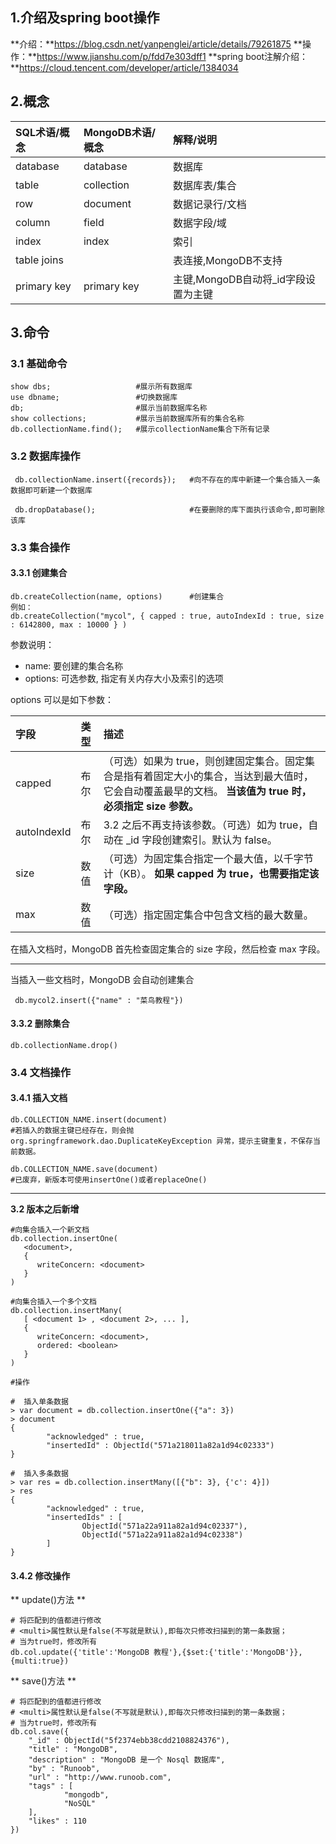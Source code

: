 ## 1.介绍及spring boot操作
**介绍：**https://blog.csdn.net/yanpenglei/article/details/79261875
**操作：**https://www.jianshu.com/p/fdd7e303dff1
**spring boot注解介绍：**https://cloud.tencent.com/developer/article/1384034

## 2.概念

| SQL术语/概念 | MongoDB术语/概念 | 解释/说明                           |
| :----------- | :--------------- | :---------------------------------- |
| database     | database         | 数据库                              |
| table        | collection       | 数据库表/集合                       |
| row          | document         | 数据记录行/文档                     |
| column       | field            | 数据字段/域                         |
| index        | index            | 索引                                |
| table joins  |                  | 表连接,MongoDB不支持                |
| primary key  | primary key      | 主键,MongoDB自动将_id字段设置为主键 |

## 3.命令
### 3.1 基础命令
```shell
show dbs; 					#展示所有数据库
use dbname;					#切换数据库
db;							#展示当前数据库名称
show collections;			#展示当前数据库所有的集合名称
db.collectionName.find();	#展示collectionName集合下所有记录
```

### 3.2 数据库操作
```shell
 db.collectionName.insert({records});	#向不存在的库中新建一个集合插入一条数据即可新建一个数据库
 
 db.dropDatabase();						#在要删除的库下面执行该命令,即可删除该库
```

### 3.3 集合操作
#### 3.3.1 创建集合
```shell
db.createCollection(name, options)		#创建集合
例如：
db.createCollection("mycol", { capped : true, autoIndexId : true, size : 6142800, max : 10000 } )
```

参数说明：

- name: 要创建的集合名称
- options: 可选参数, 指定有关内存大小及索引的选项

options 可以是如下参数：

| 字段        | 类型 | 描述                                                         |
| :---------- | :--- | :----------------------------------------------------------- |
| capped      | 布尔 | （可选）如果为 true，则创建固定集合。固定集合是指有着固定大小的集合，当达到最大值时，它会自动覆盖最早的文档。 **当该值为 true 时，必须指定 size 参数。** |
| autoIndexId | 布尔 | 3.2 之后不再支持该参数。（可选）如为 true，自动在 _id 字段创建索引。默认为 false。 |
| size        | 数值 | （可选）为固定集合指定一个最大值，以千字节计（KB）。 **如果 capped 为 true，也需要指定该字段。** |
| max         | 数值 | （可选）指定固定集合中包含文档的最大数量。                   |

在插入文档时，MongoDB 首先检查固定集合的 size 字段，然后检查 max 字段。

-------------
当插入一些文档时，MongoDB 会自动创建集合
```shell
 db.mycol2.insert({"name" : "菜鸟教程"})
```
#### 3.3.2 删除集合
```shell
db.collectionName.drop()
```
### 3.4 文档操作
#### 3.4.1 插入文档
```shell
db.COLLECTION_NAME.insert(document)	
#若插入的数据主键已经存在，则会抛 org.springframework.dao.DuplicateKeyException 异常，提示主键重复，不保存当前数据。

db.COLLECTION_NAME.save(document)	
#已废弃，新版本可使用insertOne()或者replaceOne()
```

----

**3.2 版本之后新增**
```shell
#向集合插入一个新文档
db.collection.insertOne(
   <document>,
   {
      writeConcern: <document>
   }
)

#向集合插入一个多个文档
db.collection.insertMany(
   [ <document 1> , <document 2>, ... ],
   {
      writeConcern: <document>,
      ordered: <boolean>
   }
)
```

```shell
#操作

#  插入单条数据
> var document = db.collection.insertOne({"a": 3})
> document
{
        "acknowledged" : true,
        "insertedId" : ObjectId("571a218011a82a1d94c02333")
}

#  插入多条数据
> var res = db.collection.insertMany([{"b": 3}, {'c': 4}])
> res
{
        "acknowledged" : true,
        "insertedIds" : [
                ObjectId("571a22a911a82a1d94c02337"),
                ObjectId("571a22a911a82a1d94c02338")
        ]
}
```



#### 3.4.2 修改操作

** update()方法 **
```shell
# 将匹配到的值都进行修改
# <multi>属性默认是false(不写就是默认),即每次只修改扫描到的第一条数据；
# 当为true时，修改所有
db.col.update({'title':'MongoDB 教程'},{$set:{'title':'MongoDB'}},{multi:true})
```

** save()方法 **
```shell
# 将匹配到的值都进行修改
# <multi>属性默认是false(不写就是默认),即每次只修改扫描到的第一条数据；
# 当为true时，修改所有
db.col.save({
    "_id" : ObjectId("5f2374ebb38cdd2108824376"),
    "title" : "MongoDB",
    "description" : "MongoDB 是一个 Nosql 数据库",
    "by" : "Runoob",
    "url" : "http://www.runoob.com",
    "tags" : [
            "mongodb",
            "NoSQL"
    ],
    "likes" : 110
})
```
